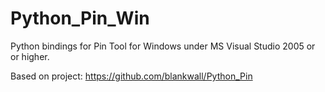 # Python_Pin_Win
Python bindings for Pin Tool for Windows under MS Visual Studio 2005 or or higher.


Based on project: https://github.com/blankwall/Python_Pin
